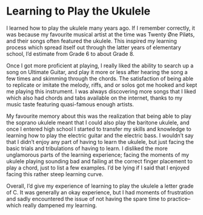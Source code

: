 # Learning to Play the Ukulele

I learned how to play the ukulele many years ago. If I remember correctly, it was because my favourite musical artist at the time was Twenty Øne Piløts, and their songs often featured the ukulele. This inspired my learning process which spread itself out through the latter years of elementary school, I’d estimate from Grade 6 to about Grade 8. 

Once I got more proficient at playing, I really liked the ability to search up a song on Ultimate Guitar, and play it more or less after hearing the song a few times and skimming through the chords. The satisfaction of being able to replicate or imitate the melody, riffs, and or solos got me hooked and kept me playing this instrument. I was always discovering more songs that I liked which also had chords and tabs available on the internet, thanks to my music taste featuring quasi-famous enough artists.

My favourite memory about this was the realization that being able to play the soprano ukulele meant that I could also play the baritone ukulele, and once I entered high school I started to transfer my skills and knowledge to learning how to play the electric guitar and the electric bass. I wouldn’t say that I didn’t enjoy any part of having to learn the ukulele, but just facing the basic trials and tribulations of having to learn. I disliked the more unglamorous parts of the learning experience; facing the moments of my ukulele playing sounding bad and failing at the correct finger placement to play a chord, just to list a few examples. I’d be lying if I said that I enjoyed facing this rather steep learning curve.

Overall, I’d give my experience of learning to play the ukulele a letter grade of C. It was generally an okay experience, but I had moments of frustration and sadly encountered the issue of not having the spare time to practice–which really dampened my learning.